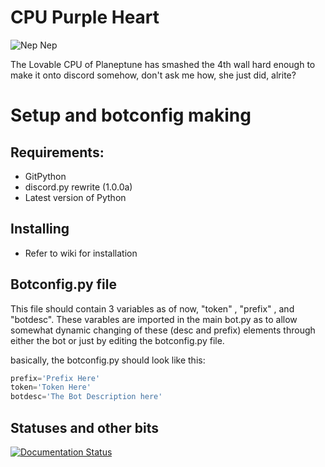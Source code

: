 # CPU Purple Heart

![Nep Nep](https://caboosh.s-ul.eu/NpVgetoh.png)

The Lovable CPU of Planeptune has smashed the 4th wall hard enough to make it onto discord somehow, don't ask me how, she just did, alrite?

# Setup and botconfig making
## Requirements:
- GitPython
- discord.py rewrite (1.0.0a)
- Latest version of Python

## Installing
- Refer to wiki for installation

## Botconfig.py file
This file should contain 3 variables as of now, "token" , "prefix" , and "botdesc".
These varables are imported in the main bot.py as to allow somewhat dynamic changing of these (desc and prefix) elements through either the bot or just by editing the botconfig.py file. 

basically, the botconfig.py should look like this:
```python
prefix='Prefix Here'
token='Token Here'
botdesc='The Bot Description here'
``` 

## Statuses and other bits

[![Documentation Status](http://readthedocs.org/projects/cpu-purple-heart/badge/?version=latest)](http://cpuneptune.cameronmiller.me/?badge=latest)
